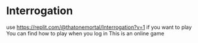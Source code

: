 # Interrogation

use https://replit.com/@thatonemortal/Interrogation?v=1 if you want to play
You can find how to play when you log in
This is an online game
